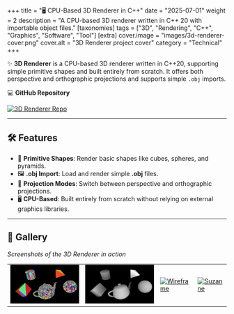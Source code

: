 +++
title = "🖥️ CPU-Based 3D Renderer in C++"
date = "2025-07-01"
weight = 2
description = "A CPU-based 3D renderer written in C++ 20 with importable object files."
[taxonomies]
tags = ["3D", "Rendering", "C++", "Graphics", "Software", "Tool"]
[extra]
cover.image = "images/3d-renderer-cover.png"
cover.alt = "3D Renderer project cover"
category = "Technical"
+++

✨ **3D Renderer** is a CPU-based 3D renderer written in C++20, supporting simple primitive shapes and built entirely from scratch. It offers both perspective and orthographic projections and supports simple `.obj` imports.

💻 **GitHub Repository**

<a href="https://github.com/marcusaasjensen/3d-renderer">
    <img src="https://github-readme-stats.vercel.app/api/pin/?username=marcusaasjensen&repo=3d-renderer&theme=github_dark_dimmed" alt="3D Renderer Repo"/>
</a>

---

## 🛠️ Features
- 🧱 **Primitive Shapes**: Render basic shapes like cubes, spheres, and pyramids.
- 🖼️ **.obj Import**: Load and render simple **.obj** files.
- 🔄 **Projection Modes**: Switch between perspective and orthographic projections.
- 🖥️ **CPU-Based**: Built entirely from scratch without relying on external graphics libraries.

---

## 📸 Gallery
*Screenshots of the 3D Renderer in action*

| | | | |
|---|---|---|---|
| [![Shaded View](/images/shaded.png)](/images/shaded.png) | [![Z-Buffer View](/images/3d-renderer-cover.png)](/images/3d-renderer-cover.png) | [![Wireframe](https://github.com/user-attachments/assets/cd2f8b72-7aa9-4921-8a46-783a0146263f)](https://github.com/user-attachments/assets/cd2f8b72-7aa9-4921-8a46-783a0146263f) | [![Suzanne](https://github.com/user-attachments/assets/4ded6d99-e889-4c36-a4d1-b14c8eb235c9)](https://github.com/user-attachments/assets/4ded6d99-e889-4c36-a4d1-b14c8eb235c9) |
